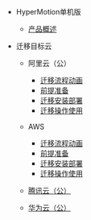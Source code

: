 * HyperMotion单机版
  * [产品概述](standalone/standalone.md)

* 迁移目标云

  * 阿里云（公）
  
    * [迁移流程动画](standalone/aliyun/migrpro.md)
    * [前提准备](standalone/aliyun/premise.md)
    * [迁移安装部署](standalone/aliyun/alideploy.md)
    * [迁移操作使用](standalone/aliyun/alioper.md)
	
  * AWS
    * [迁移流程动画](standalone/AWS/migrpro.md)
    * [前提准备](standalone/AWS/premise.md)
    * [迁移安装部署](standalone/AWS/alideploy.md)
    * [迁移操作使用](standalone/AWS/alioper.md)
	
  * [腾讯云（公）](standalone/tencent/tencent.md)
  * [华为云（公）](standalone/huawei/huawei.md)
